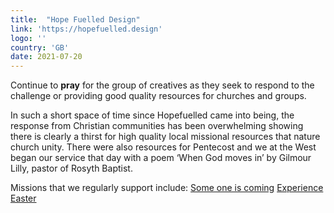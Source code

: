 ```yaml
---
title:  "Hope Fuelled Design"
link: 'https://hopefuelled.design'
logo: ''
country: 'GB'
date: 2021-07-20
---
```

Continue to **pray** for the group of creatives as they seek to respond to the challenge or providing good quality resources for churches and groups.

In such a short space of time since Hopefuelled came into being, the response from Christian communities has been overwhelming showing there is clearly a thirst for high quality local missional resources that nature church unity. There were also resources for Pentecost and we at the West began our service that day with a poem ‘When God moves in’ by Gilmour Lilly, pastor of Rosyth Baptist.

Missions that we regularly support include:
<a href='https://someoneiscoming.com' title='Someone is coming'>Some one is coming</a>
<a href='https://eastermeaning.com' title='Experience Easter'>Experience Easter</a>